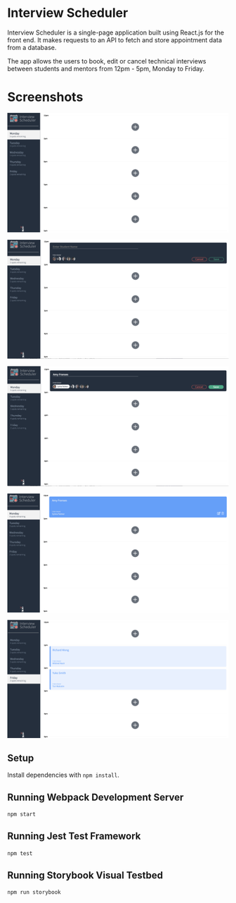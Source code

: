 # Interview Scheduler

Interview Scheduler is a single-page application built using React.js for the front end. It makes requests to an API to fetch and store appointment data from a database.

The app allows the users to book, edit or cancel technical interviews between students and mentors from 12pm - 5pm, Monday to Friday.

# Screenshots

![Getting Started](/docs/Screen-Shot-01.png)

![Getting Started](/docs/Screen-Shot-02.png)

![Getting Started](/docs/Screen-Shot-03.png)

![Getting Started](/docs/Screen-Shot-04.png)

![Getting Started](/docs/Screen-Shot-05.png)

## Setup

Install dependencies with `npm install`.

## Running Webpack Development Server

```sh
npm start
```

## Running Jest Test Framework

```sh
npm test
```

## Running Storybook Visual Testbed

```sh
npm run storybook
```
